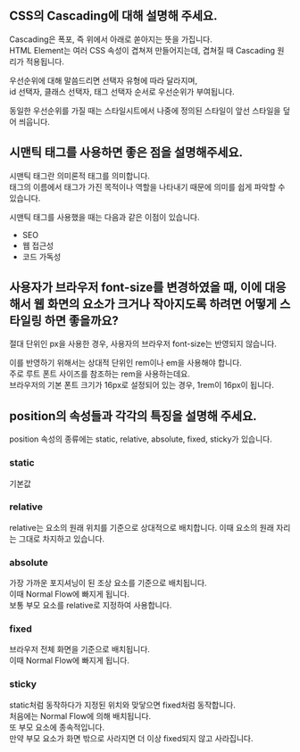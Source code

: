 ## CSS의 Cascading에 대해 설명해 주세요.

Cascading은 폭포, 즉 위에서 아래로 쏟아지는 뜻을 가집니다.  
HTML Element는 여러 CSS 속성이 겹쳐져 만들어지는데, 겹쳐질 때 Cascading 원리가 적용됩니다.

우선순위에 대해 말씀드리면 선택자 유형에 따라 달라지며,  
id 선택자, 클래스 선택자, 태그 선택자 순서로 우선순위가 부여됩니다.

동일한 우선순위를 가질 때는 스타일시트에서 나중에 정의된 스타일이 앞선 스타일을 덮어 씌웁니다.

## 시맨틱 태그를 사용하면 좋은 점을 설명해주세요.

시맨틱 태그란 의미론적 태그를 의미합니다.  
태그의 이름에서 태그가 가진 목적이나 역할을 나타내기 때문에 의미를 쉽게 파악할 수 있습니다.

시맨틱 태그를 사용했을 때는 다음과 같은 이점이 있습니다.

- SEO
- 웹 접근성
- 코드 가독성

## 사용자가 브라우저 font-size를 변경하였을 때, 이에 대응해서 웹 화면의 요소가 크거나 작아지도록 하려면 어떻게 스타일링 하면 좋을까요?

절대 단위인 px을 사용한 경우, 사용자의 브라우저 font-size는 반영되지 않습니다.

이를 반영하기 위해서는 상대적 단위인 rem이나 em을 사용해야 합니다.  
주로 루트 폰트 사이즈를 참조하는 rem을 사용하는데요.  
브라우저의 기본 폰트 크기가 16px로 설정되어 있는 경우, 1rem이 16px이 됩니다.

## position의 속성들과 각각의 특징을 설명해 주세요.

position 속성의 종류에는 static, relative, absolute, fixed, sticky가 있습니다.

### static

기본값

### relative

relative는 요소의 원래 위치를 기준으로 상대적으로 배치합니다.
이때 요소의 원래 자리는 그대로 차지하고 있습니다.

### absolute

가장 가까운 포지셔닝이 된 조상 요소를 기준으로 배치됩니다.  
이때 Normal Flow에 빠지게 됩니다.  
보통 부모 요소를 relative로 지정하여 사용합니다.

### fixed

브라우저 전체 화면을 기준으로 배치됩니다.  
이때 Normal Flow에 빠지게 됩니다.

### sticky

static처럼 동작하다가 지정된 위치와 맞닿으면 fixed처럼 동작합니다.  
처음에는 Normal Flow에 의해 배치됩니다.  
또 부모 요소에 종속적입니다.  
만약 부모 요소가 화면 밖으로 사라지면 더 이상 fixed되지 않고 사라집니다.
